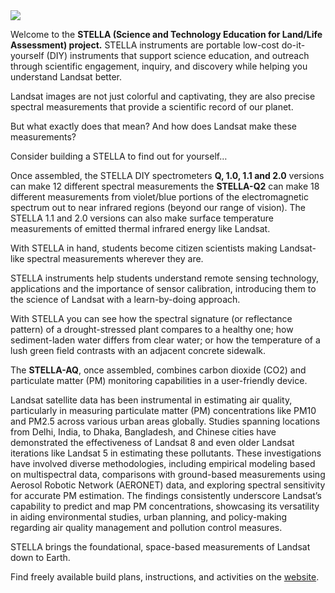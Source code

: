<img src="https://landsat.gsfc.nasa.gov/wp-content/uploads/elementor/thumbs/STELLA-white-q1h8hkv9yhtnbhzz7ygsf2wdbpwsfrg4ilpltsay22.png">

Welcome to the <strong>STELLA (Science and Technology Education for Land/Life Assessment) project.</strong> STELLA instruments are portable low-cost do-it-yourself (DIY) instruments that support science education, and outreach through scientific engagement, inquiry, and discovery while helping you understand Landsat better.

Landsat images are not just colorful and captivating, they are also precise spectral measurements that provide a scientific record of our planet.

But what exactly does that mean? And how does Landsat make these measurements?

Consider building a STELLA to find out for yourself…

Once assembled, the STELLA DIY spectrometers <strong>Q, 1.0, 1.1 and 2.0</strong> versions can make 12 different spectral measurements the <strong>STELLA-Q2</strong> can make 18 different measurements from violet/blue portions of the electromagnetic spectrum out to near infrared regions (beyond our range of vision). The STELLA 1.1 and 2.0 versions can also make surface temperature measurements of emitted thermal infrared energy like Landsat.

With STELLA in hand, students become citizen scientists making Landsat-like spectral measurements wherever they are.

STELLA instruments help students understand remote sensing technology, applications and the importance of sensor calibration, introducing them to the science of Landsat with a learn-by-doing approach.

With STELLA you can see how the spectral signature (or reflectance pattern) of a drought-stressed plant compares to a healthy one; how sediment-laden water differs from clear water; or how the temperature of a lush green field contrasts with an adjacent concrete sidewalk.

The <strong>STELLA-AQ</strong>, once assembled, combines carbon dioxide (CO2) and particulate matter (PM) monitoring capabilities in a user-friendly device.

Landsat satellite data has been instrumental in estimating air quality, particularly in measuring particulate matter (PM) concentrations like PM10 and PM2.5 across various urban areas globally. Studies spanning locations from Delhi, India, to Dhaka, Bangladesh, and Chinese cities have demonstrated the effectiveness of Landsat 8 and even older Landsat iterations like Landsat 5 in estimating these pollutants. These investigations have involved diverse methodologies, including empirical modeling based on multispectral data, comparisons with ground-based measurements using Aerosol Robotic Network (AERONET) data, and exploring spectral sensitivity for accurate PM estimation. The findings consistently underscore Landsat’s capability to predict and map PM concentrations, showcasing its versatility in aiding environmental studies, urban planning, and policy-making regarding air quality management and pollution control measures.

STELLA brings the foundational, space-based measurements of Landsat down to Earth.

Find freely available build plans, instructions, and activities on the <a href="https://landsat.gsfc.nasa.gov/stella/">website</a>.


